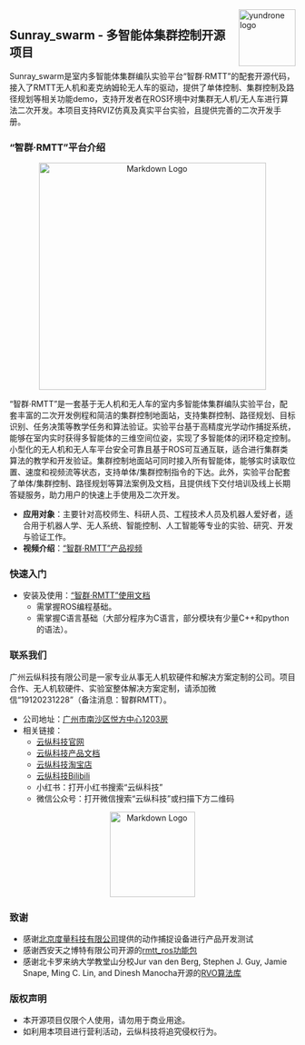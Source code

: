 <img src="https://secure2.wostatic.cn/static/hcaeDkWdRzxMAAPKXtExv1/%E4%BA%91%E7%BA%B5%E9%95%BF%E5%9B%BEv.3.png?auth_key=1741593922-4r2Te4x2KyTc4v38gKjtq5-0-30459699ce61d0634b5150884196bd43&download=%E4%BA%91%E7%BA%B5%E9%95%BF%E5%9B%BEv.3.png" alt="yundrone logo" align="right" height="100" />

## Sunray_swarm - 多智能体集群控制开源项目

Sunray_swarm是室内多智能体集群编队实验平台“智群·RMTT”的配套开源代码，接入了RMTT无人机和麦克纳姆轮无人车的驱动，提供了单体控制、集群控制及路径规划等相关功能demo，支持开发者在ROS环境中对集群无人机/无人车进行算法二次开发。本项目支持RVIZ仿真及真实平台实验，且提供完善的二次开发手册。

### “智群·RMTT”平台介绍

<div style="text-align:center">
  <img src="https://resource-wangsu.helplook.net/docker_production/5n3bi9/article/fBjfd8tA/678f41c58b3b2.png" alt="Markdown Logo" style="width:400px; height:auto;" />
</div>

“智群·RMTT”是一套基于无人机和无人车的室内多智能体集群编队实验平台，配套丰富的二次开发例程和简洁的集群控制地面站，支持集群控制、路径规划、目标识别、任务决策等教学任务和算法验证。实验平台基于高精度光学动作捕捉系统，能够在室内实时获得多智能体的三维空间位姿，实现了多智能体的闭环稳定控制。小型化的无人机和无人车平台安全可靠且基于ROS可互通互联，适合进行集群类算法的教学和开发验证。集群控制地面站可同时接入所有智能体，能够实时读取位置、速度和视频流等状态，支持单体/集群控制指令的下达。此外，实验平台配套了单体/集群控制、路径规划等算法案例及文档，且提供线下交付培训及线上长期答疑服务，助力用户的快速上手使用及二次开发。
- **应用对象**：主要针对高校师生、科研人员、工程技术人员及机器人爱好者，适合用于机器人学、无人系统、智能控制、人工智能等专业的实验、研究、开发与验证工作。
- **视频介绍**：[“智群·RMTT”产品视频](https://www.bilibili.com/video/BV1sw6mYEEJy/?share_source=copy_web&vd_source=0fc5f616d655707c69c3292e4afd541e)


### 快速入门
 - 安装及使用：[“智群·RMTT”使用文档](https://wiki.yundrone.cn/catalog/rmtt_doc)
    - 需掌握ROS编程基础。
    - 需掌握C语言基础（大部分程序为C语言，部分模块有少量C++和python的语法）。
    
### 联系我们
广州云纵科技有限公司是一家专业从事无人机软硬件和解决方案定制的公司。项目合作、无人机软硬件、实验室整体解决方案定制，请添加微信“19120231228”（备注消息：智群RMTT）。
- 公司地址：[广州市南沙区悦方中心1203房](https://map.baidu.com/poi/%E5%B9%BF%E5%B7%9E%E4%BA%91%E7%BA%B5%E7%A7%91%E6%8A%80%E6%9C%89%E9%99%90%E5%85%AC%E5%8F%B8/@12635819.79948515,2593492.005733868,19z?uid=32c1e91366ffdbb7ad045788&ugc_type=3&ugc_ver=1&device_ratio=1&compat=1&pcevaname=pc4.1&querytype=detailConInfo&da_src=shareurl)
- 相关链接：
  - [云纵科技官网](http://www.yundrone.cn/index.html)
  - [云纵科技产品文档](https://wiki.yundrone.cn/)
  - [云纵科技淘宝店](https://5q239j0txjkacow9mk5tofi9dvxs6st.taobao.com/index.htm?spm=a1z10.1-c-s.w5002-25336597030.2.5c854fd4rOYblf)
  - [云纵科技Bilibili](https://space.bilibili.com/3546736714844413)
  - 小红书：打开小红书搜索“云纵科技”
  - 微信公众号：打开微信搜索“云纵科技”或扫描下方二维码

<div style="text-align:center">
  <img src="https://secure2.wostatic.cn/static/iDJLgdZNTmE7GHTWagXeBA/image.png?auth_key=1741595392-nXYzuLMqtWPrLdFFXkm8PK-0-02179e22265bc3578cc83929c7b3b293&download=image.png" alt="Markdown Logo" style="width:150px; height:auto;" />
</div>


### 致谢
- 感谢[北京度量科技有限公司](https://www.nokov.com/)提供的动作捕捉设备进行产品开发测试
- 感谢西安天之博特有限公司开源的[rmtt_ros功能包](https://github.com/tianbot/rmtt_ros)
- 感谢北卡罗来纳大学教堂山分校Jur van den Berg, Stephen J. Guy, Jamie Snape, Ming C. Lin, and Dinesh Manocha开源的[RVO算法库](https://gamma.cs.unc.edu/RVO2/)

### 版权声明

 - 本开源项目仅限个人使用，请勿用于商业用途。
 - 如利用本项目进行营利活动，云纵科技将追究侵权行为。